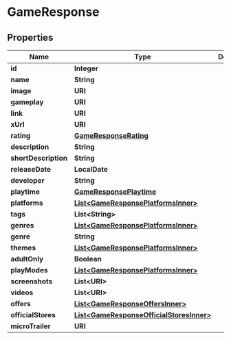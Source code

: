 

# GameResponse


## Properties

| Name | Type | Description | Notes |
|------------ | ------------- | ------------- | -------------|
|**id** | **Integer** |  |  [optional] |
|**name** | **String** |  |  [optional] |
|**image** | **URI** |  |  [optional] |
|**gameplay** | **URI** |  |  [optional] |
|**link** | **URI** |  |  [optional] |
|**xUrl** | **URI** |  |  [optional] |
|**rating** | [**GameResponseRating**](GameResponseRating.md) |  |  [optional] |
|**description** | **String** |  |  [optional] |
|**shortDescription** | **String** |  |  [optional] |
|**releaseDate** | **LocalDate** |  |  [optional] |
|**developer** | **String** |  |  [optional] |
|**playtime** | [**GameResponsePlaytime**](GameResponsePlaytime.md) |  |  [optional] |
|**platforms** | [**List&lt;GameResponsePlatformsInner&gt;**](GameResponsePlatformsInner.md) |  |  [optional] |
|**tags** | **List&lt;String&gt;** |  |  [optional] |
|**genres** | [**List&lt;GameResponsePlatformsInner&gt;**](GameResponsePlatformsInner.md) |  |  [optional] |
|**genre** | **String** |  |  [optional] |
|**themes** | [**List&lt;GameResponsePlatformsInner&gt;**](GameResponsePlatformsInner.md) |  |  [optional] |
|**adultOnly** | **Boolean** |  |  [optional] |
|**playModes** | [**List&lt;GameResponsePlatformsInner&gt;**](GameResponsePlatformsInner.md) |  |  [optional] |
|**screenshots** | **List&lt;URI&gt;** |  |  [optional] |
|**videos** | **List&lt;URI&gt;** |  |  [optional] |
|**offers** | [**List&lt;GameResponseOffersInner&gt;**](GameResponseOffersInner.md) |  |  [optional] |
|**officialStores** | [**List&lt;GameResponseOfficialStoresInner&gt;**](GameResponseOfficialStoresInner.md) |  |  [optional] |
|**microTrailer** | **URI** |  |  [optional] |



